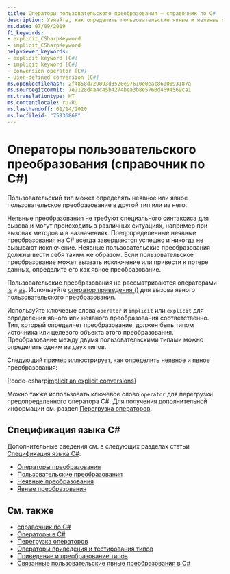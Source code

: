 ```yaml
---
title: Операторы пользовательского преобразования — справочник по C#
description: Узнайте, как определить пользовательские явные и неявные преобразования типа в C#.
ms.date: 07/09/2019
f1_keywords:
- explicit_CSharpKeyword
- implicit_CSharpKeyword
helpviewer_keywords:
- explicit keyword [C#]
- implicit keyword [C#]
- conversion operator [C#]
- user-defined conversion [C#]
ms.openlocfilehash: 2f4858d729093d3520e97610e0eac8600093187a
ms.sourcegitcommit: 7e2128d4a4c45b4274bea3b8e5760d4694569ca1
ms.translationtype: HT
ms.contentlocale: ru-RU
ms.lasthandoff: 01/14/2020
ms.locfileid: "75936868"
---
```

# <a name="user-defined-conversion-operators-c-reference"></a>Операторы пользовательского преобразования (справочник по C#)

Пользовательский тип может определять неявное или явное пользовательское преобразование в другой тип или из него.

Неявные преобразования не требуют специального синтаксиса для вызова и могут происходить в различных ситуациях, например при вызовах методов и в назначениях. Предопределенные неявные преобразования на C# всегда завершаются успешно и никогда не вызывают исключение. Неявные пользовательские преобразования должны вести себя таким же образом. Если пользовательское преобразование может вызвать исключение или привести к потере данных, определите его как явное преобразование.

Пользовательские преобразования не рассматриваются операторами [is](type-testing-and-cast.md#is-operator) и [as](type-testing-and-cast.md#as-operator). Используйте [оператор приведения ()](type-testing-and-cast.md#cast-operator-) для вызова явного пользовательского преобразования.

Используйте ключевые слова `operator` и `implicit` или `explicit` для определения явного или неявного преобразования соответственно. Тип, который определяет преобразование, должен быть типом источника или целевого объекта этого преобразования. Преобразование между двумя пользовательскими типами можно определить одним из двух типов.

Следующий пример иллюстрирует, как определить неявное и явное преобразования:

[!code-csharp[implicit an explicit conversions](~/samples/csharp/language-reference/operators/UserDefinedConversions.cs)]

Можно также использовать ключевое слово `operator` для перегрузки предопределенного оператора C#. Для получения дополнительной информации см. раздел [Перегрузка операторов](operator-overloading.md).

## <a name="c-language-specification"></a>Спецификация языка C#

Дополнительные сведения см. в следующих разделах статьи [Спецификация языка C#](~/_csharplang/spec/introduction.md):

- [Операторы преобразования](~/_csharplang/spec/classes.md#conversion-operators)
- [Пользовательские преобразования](~/_csharplang/spec/conversions.md#user-defined-conversions)
- [Неявные преобразования](~/_csharplang/spec/conversions.md#implicit-conversions)
- [Явные преобразования](~/_csharplang/spec/conversions.md#explicit-conversions)

## <a name="see-also"></a>См. также

- [справочник по C#](../index.md)
- [Операторы в C#](index.md)
- [Перегрузка операторов](operator-overloading.md)
- [Операторы приведения и тестирования типов](type-testing-and-cast.md)
- [Приведение и преобразование типов](../../programming-guide/types/casting-and-type-conversions.md)
- [Связанные пользовательские явные преобразования в C#](https://docs.microsoft.com/archive/blogs/ericlippert/chained-user-defined-explicit-conversions-in-c)
